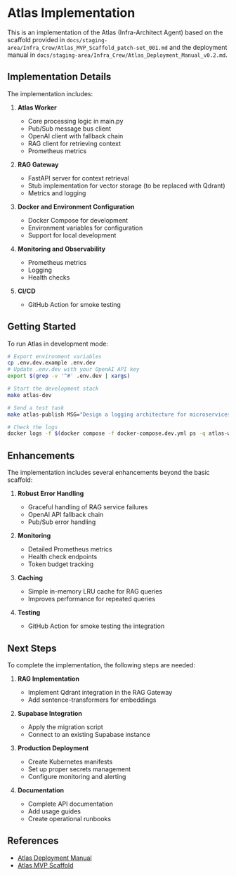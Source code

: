 # Atlas Implementation

This is an implementation of the Atlas (Infra-Architect Agent) based on the scaffold provided in `docs/staging-area/Infra_Crew/Atlas_MVP_Scaffold_patch‑set_001.md` and the deployment manual in `docs/staging-area/Infra_Crew/Atlas_Deployment_Manual_v0.2.md`.

## Implementation Details

The implementation includes:

1. **Atlas Worker**
   - Core processing logic in main.py
   - Pub/Sub message bus client
   - OpenAI client with fallback chain
   - RAG client for retrieving context
   - Prometheus metrics

2. **RAG Gateway**
   - FastAPI server for context retrieval
   - Stub implementation for vector storage (to be replaced with Qdrant)
   - Metrics and logging

3. **Docker and Environment Configuration**
   - Docker Compose for development
   - Environment variables for configuration
   - Support for local development

4. **Monitoring and Observability**
   - Prometheus metrics
   - Logging
   - Health checks

5. **CI/CD**
   - GitHub Action for smoke testing

## Getting Started

To run Atlas in development mode:

```bash
# Export environment variables
cp .env.dev.example .env.dev
# Update .env.dev with your OpenAI API key
export $(grep -v '^#' .env.dev | xargs)

# Start the development stack
make atlas-dev

# Send a test task
make atlas-publish MSG="Design a logging architecture for microservices"

# Check the logs
docker logs -f $(docker compose -f docker-compose.dev.yml ps -q atlas-worker)
```

## Enhancements

The implementation includes several enhancements beyond the basic scaffold:

1. **Robust Error Handling**
   - Graceful handling of RAG service failures
   - OpenAI API fallback chain
   - Pub/Sub error handling

2. **Monitoring**
   - Detailed Prometheus metrics
   - Health check endpoints
   - Token budget tracking

3. **Caching**
   - Simple in-memory LRU cache for RAG queries
   - Improves performance for repeated queries

4. **Testing**
   - GitHub Action for smoke testing the integration

## Next Steps

To complete the implementation, the following steps are needed:

1. **RAG Implementation**
   - Implement Qdrant integration in the RAG Gateway
   - Add sentence-transformers for embeddings

2. **Supabase Integration**
   - Apply the migration script
   - Connect to an existing Supabase instance

3. **Production Deployment**
   - Create Kubernetes manifests
   - Set up proper secrets management
   - Configure monitoring and alerting

4. **Documentation**
   - Complete API documentation
   - Add usage guides
   - Create operational runbooks

## References

- [Atlas Deployment Manual](./docs/staging-area/Infra_Crew/Atlas_Deployment_Manual_v0.2.md)
- [Atlas MVP Scaffold](./docs/staging-area/Infra_Crew/Atlas_MVP_Scaffold_patch‑set_001.md)
